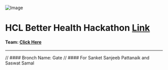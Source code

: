 ![Image](https://res.cloudinary.com/ideation/image/upload/w_1920,c_fit,q_auto,f_auto,dpr_auto/clwsjzcwr5jo1wm5kngg)

# HCL Better Health Hackathon [Link](https://hclbetterhealth-platform.bemyapp.com/#/event)

#### Team: [Click Here](https://github.com/orgs/PIYSocial-India/teams/hcl-better-health-hackathon)
----------------------
// #### Bronch Name: Gate
// #### For Sanket Sanjeeb Pattanaik and Saswat Samal
